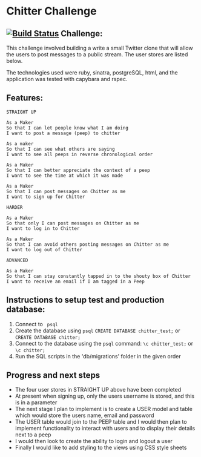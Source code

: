 Chitter Challenge
=================
[![Build Status](https://travis-ci.com/ralphm10/chitter-challenge.svg?branch=master)](https://travis-ci.com/ralphm10/chitter-challenge)
Challenge:
-------

This challenge involved building a write a small Twitter clone that will allow the users to post messages to a public stream. The user stores are listed below.

The technologies used were ruby, sinatra, postgreSQL, html, and the application was tested with capybara and rspec.

Features:
-------

```
STRAIGHT UP

As a Maker
So that I can let people know what I am doing  
I want to post a message (peep) to chitter

As a maker
So that I can see what others are saying  
I want to see all peeps in reverse chronological order

As a Maker
So that I can better appreciate the context of a peep
I want to see the time at which it was made

As a Maker
So that I can post messages on Chitter as me
I want to sign up for Chitter

HARDER

As a Maker
So that only I can post messages on Chitter as me
I want to log in to Chitter

As a Maker
So that I can avoid others posting messages on Chitter as me
I want to log out of Chitter

ADVANCED

As a Maker
So that I can stay constantly tapped in to the shouty box of Chitter
I want to receive an email if I am tagged in a Peep
```

Instructions to setup test and production database:
-----

1. Connect to ``` psql```
2. Create the database using ```psql```
```CREATE DATABASE chitter_test;``` or ```CREATE DATABASE chitter;```
3. Connect to the database using the ```psql``` command:
```\c chitter_test;``` or ```\c chitter;```
4. Run the SQL scripts in the 'db/migrations' folder in the given order



Progress and next steps
----------------------
- The four user stores in STRAIGHT UP above have been completed
- At present when signing up, only the users username is stored, and this is in a parameter
- The next stage I plan to implement is to create a USER model and table which would store the users name, email and password
- The USER table would join to the PEEP table and I would then plan to implement functionality to interact with users and to display their details next to a peep
- I would then look to create the ability to login and logout a user
- Finally I would like to add styling to the views using CSS style sheets
